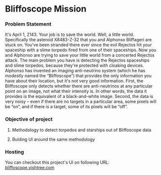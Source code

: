 # Bliffoscope Mission
### Problem Statement

It's April 1, 2143. Your job is to save the world.
Well, a little world. Specifically the asteroid X8483-Z-32 that you and Alphonso Bliffageri are stuck on.
You've been stranded there ever since the evil Rejectos hit your spaceship with a slime torpedo fired from
one of their spaceships. Now you and Alphonso are trying to save your little world from a concerted Rejectos attack.
The main problem you have is detecting the Rejectos spaceships and slime torpedos, because they're protected with
cloaking devices. Alphonso has invented an imaging anti-neutrino system (which he has modestly named the “Bliffoscope”)
that provides the only information you have about their location, but it's not very good information. First,
the Bliffoscope only detects whether there are anti-neutrinos at any particular point on an image,
not what their intensity is. In other words, the data it provides is the equivalent of a black-and-white image.
Second, the data is very noisy – even if there are no targets in a particular area, some pixels will be “on”,
and if there is a target, some of its pixels will be “off”.

### Objective of project

1. Methodology to detect torpedos and starships out of Bliffoscope data

2. Bulding UI around the same methodology

### Hosting

You can checkout this project's UI on following URL:
[bliffoscope.vishtree.com](http://bliffoscope.vishtree.com)
